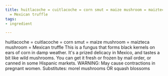 ```yaml
---
title: huitlacoche = cuitlacoche = corn smut = maize mushroom = maizteca mushroom
  = Mexican truffle
tags:
- ingredient

---
```

huitlacoche = cuitlacoche = corn smut = maize mushroom = maizteca mushroom = Mexican truffle This is a fungus that forms black kernels on ears of corn in damp weather. It's a prized delicacy in Mexico, and tastes a bit like wild mushrooms. You can get it fresh or frozen by mail order, or canned in some Hispanic markets. WARNING: May cause contractions in pregnant women. Substitutes: morel mushrooms OR squash blossoms
